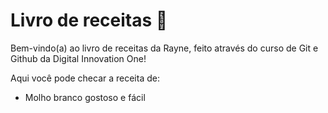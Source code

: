 # Livro de receitas :book:

Bem-vindo(a) ao livro de receitas da Rayne, feito através do curso de Git e Github da Digital Innovation One!

Aqui você pode checar a receita de:

- Molho branco gostoso e fácil